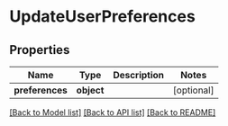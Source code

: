 # UpdateUserPreferences

## Properties
Name | Type | Description | Notes
------------ | ------------- | ------------- | -------------
**preferences** | **object** |  | [optional] 

[[Back to Model list]](../README.md#documentation-for-models) [[Back to API list]](../README.md#documentation-for-api-endpoints) [[Back to README]](../README.md)


